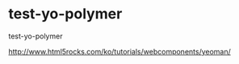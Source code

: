 test-yo-polymer
===============

test-yo-polymer

http://www.html5rocks.com/ko/tutorials/webcomponents/yeoman/

